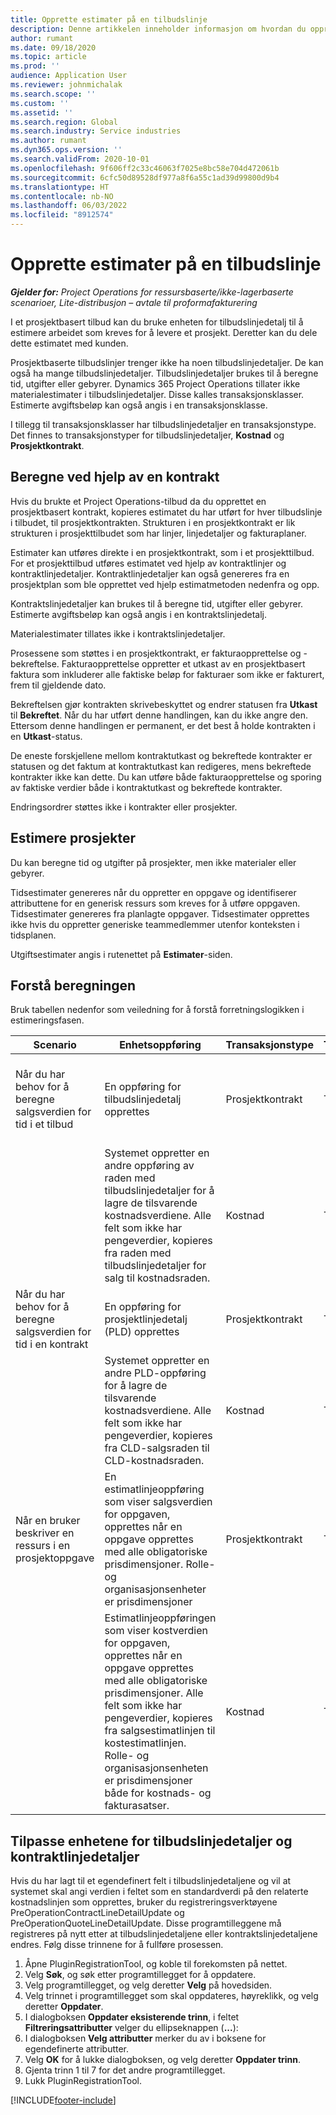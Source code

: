```yaml
---
title: Opprette estimater på en tilbudslinje
description: Denne artikkelen inneholder informasjon om hvordan du oppretter et estimat på en tilbudslinje for et prosjekt.
author: rumant
ms.date: 09/18/2020
ms.topic: article
ms.prod: ''
audience: Application User
ms.reviewer: johnmichalak
ms.search.scope: ''
ms.custom: ''
ms.assetid: ''
ms.search.region: Global
ms.search.industry: Service industries
ms.author: rumant
ms.dyn365.ops.version: ''
ms.search.validFrom: 2020-10-01
ms.openlocfilehash: 9f606ff2c33c46063f7025e8bc58e704d472061b
ms.sourcegitcommit: 6cfc50d89528df977a8f6a55c1ad39d99800d9b4
ms.translationtype: HT
ms.contentlocale: nb-NO
ms.lasthandoff: 06/03/2022
ms.locfileid: "8912574"
---
```

# <a name="create-estimates-on-a-quote-line"></a>Opprette estimater på en tilbudslinje

_**Gjelder for:** Project Operations for ressursbaserte/ikke-lagerbaserte scenarioer, Lite-distribusjon – avtale til proformafakturering_

I et prosjektbasert tilbud kan du bruke enheten for tilbudslinjedetalj til å estimere arbeidet som kreves for å levere et prosjekt. Deretter kan du dele dette estimatet med kunden.

Prosjektbaserte tilbudslinjer trenger ikke ha noen tilbudslinjedetaljer. De kan også ha mange tilbudslinjedetaljer. Tilbudslinjedetaljer brukes til å beregne tid, utgifter eller gebyrer. Dynamics 365 Project Operations tillater ikke materialestimater i tilbudslinjedetaljer. Disse kalles transaksjonsklasser. Estimerte avgiftsbeløp kan også angis i en transaksjonsklasse.

I tillegg til transaksjonsklasser har tilbudslinjedetaljer en transaksjonstype. Det finnes to transaksjonstyper for tilbudslinjedetaljer, **Kostnad** og **Prosjektkontrakt**.

## <a name="estimate-by-using-a-contract"></a>Beregne ved hjelp av en kontrakt

Hvis du brukte et Project Operations-tilbud da du opprettet en prosjektbasert kontrakt, kopieres estimatet du har utført for hver tilbudslinje i tilbudet, til prosjektkontrakten. Strukturen i en prosjektkontrakt er lik strukturen i prosjekttilbudet som har linjer, linjedetaljer og fakturaplaner.

Estimater kan utføres direkte i en prosjektkontrakt, som i et prosjekttilbud. For et prosjekttilbud utføres estimatet ved hjelp av kontraktlinjer og kontraktlinjedetaljer. Kontraktlinjedetaljer kan også genereres fra en prosjektplan som ble opprettet ved hjelp estimatmetoden nedenfra og opp.

Kontraktslinjedetaljer kan brukes til å beregne tid, utgifter eller gebyrer. Estimerte avgiftsbeløp kan også angis i en kontraktslinjedetalj.

Materialestimater tillates ikke i kontraktslinjedetaljer.

Prosessene som støttes i en prosjektkontrakt, er fakturaopprettelse og -bekreftelse. Fakturaopprettelse oppretter et utkast av en prosjektbasert faktura som inkluderer alle faktiske beløp for fakturaer som ikke er fakturert, frem til gjeldende dato.

Bekreftelsen gjør kontrakten skrivebeskyttet og endrer statusen fra **Utkast** til **Bekreftet**. Når du har utført denne handlingen, kan du ikke angre den. Ettersom denne handlingen er permanent, er det best å holde kontrakten i en **Utkast**-status.

De eneste forskjellene mellom kontraktutkast og bekreftede kontrakter er statusen og det faktum at kontraktutkast kan redigeres, mens bekreftede kontrakter ikke kan dette. Du kan utføre både fakturaopprettelse og sporing av faktiske verdier både i kontraktutkast og bekreftede kontrakter.

Endringsordrer støttes ikke i kontrakter eller prosjekter.

## <a name="estimating-projects"></a>Estimere prosjekter

Du kan beregne tid og utgifter på prosjekter, men ikke materialer eller gebyrer.

Tidsestimater genereres når du oppretter en oppgave og identifiserer attributtene for en generisk ressurs som kreves for å utføre oppgaven. Tidsestimater genereres fra planlagte oppgaver. Tidsestimater opprettes ikke hvis du oppretter generiske teammedlemmer utenfor konteksten i tidsplanen.

Utgiftsestimater angis i rutenettet på **Estimater**-siden.

## <a name="understand-estimation"></a>Forstå beregningen

Bruk tabellen nedenfor som veiledning for å forstå forretningslogikken i estimeringsfasen.

| Scenario                                                                                                                                                                                                                                                                                                                                          | Enhetsoppføring                                                                                                                                                                                                       | Transaksjonstype | Transaksjonsklasse | Tilleggsinformasjon                                                            |
|---------------------------------------------------------------------------------------------------------------------------------------------------------------------------------------------------------------------------------------------------------------------------------------------------------------------------------------------------|---------------------------------------------------------------------------------------------------------------------------------------------------------------------------------------------------------------------|------------------|-------------|-----------------------------------------------------------------------------------|
| Når du har behov for å beregne salgsverdien for tid i et tilbud                                                                                                                                                                                                                                                                                    | En oppføring for tilbudslinjedetalj opprettes                                                                                                                                                                               | Prosjektkontrakt | Time        | Transaksjonsopprinnelse-feltet på raden med tilbudslinjedetaljer på salgssiden refererer til raden med tilbudslinjedetaljer på kostnadssiden |
|                                                                                                                                                                                                                                                                                     | Systemet oppretter en andre oppføring av raden med tilbudslinjedetaljer for å lagre de tilsvarende kostnadsverdiene. Alle felt som ikke har pengeverdier, kopieres fra raden med tilbudslinjedetaljer for salg til kostnadsraden.                                                                                                                                                                               | Kostnad | Time        | Transaksjonsopprinnelse-feltet på raden med tilbudslinjedetaljer på salgssiden refererer til raden med tilbudslinjedetaljer på kostnadssiden |
| Når du har behov for å beregne salgsverdien for tid i en kontrakt                                                                                                                                                                                                                                                                                 | En oppføring for prosjektlinjedetalj (PLD) opprettes                                                                                                                                                                    | Prosjektkontrakt | Time        | Transaksjonsopprinnelse-feltet på PLD-raden på salgssiden refererer til PLD-raden på kostnadssiden      |
|                                                                                                                                                                                                                                                                                  | Systemet oppretter en andre PLD-oppføring for å lagre de tilsvarende kostnadsverdiene. Alle felt som ikke har pengeverdier, kopieres fra CLD-salgsraden til CLD-kostnadsraden.                                                                                                                                                                    | Kostnad | Time        | Transaksjonsopprinnelse-feltet på PLD-raden på salgssiden refererer til PLD-raden på kostnadssiden      |
| Når en bruker beskriver en ressurs i en prosjektoppgave                                                                                                                                                                                                                                                                                            | En estimatlinjeoppføring som viser salgsverdien for oppgaven, opprettes når en oppgave opprettes med alle obligatoriske prisdimensjoner. Rolle- og organisasjonsenheter er prisdimensjoner | Prosjektkontrakt | Tid        |                                                                                   |
|     | Estimatlinjeoppføringen som viser kostverdien for oppgaven, opprettes når en oppgave opprettes med alle obligatoriske prisdimensjoner. Alle felt som ikke har pengeverdier, kopieres fra salgsestimatlinjen til kostestimatlinjen. Rolle- og organisasjonsenheten er prisdimensjoner både for kostnads- og fakturasatser.                                                                                                                                                                                                                | Kostnad             | Tid           |                                                                                   |



## <a name="customize-the-quote-line-detail-and-contract-line-detail-entities"></a>Tilpasse enhetene for tilbudslinjedetaljer og kontraktlinjedetaljer

Hvis du har lagt til et egendefinert felt i tilbudslinjedetaljene og vil at systemet skal angi verdien i feltet som en standardverdi på den relaterte kostnadslinjen som opprettes, bruker du registreringsverktøyene PreOperationContractLineDetailUpdate og PreOperationQuoteLineDetailUpdate. Disse programtilleggene må registreres på nytt etter at tilbudslinjedetaljene eller kontraktslinjedetaljene endres. Følg disse trinnene for å fullføre prosessen.

1. Åpne PluginRegistrationTool, og koble til forekomsten på nettet.
2. Velg **Søk**, og søk etter programtillegget for å oppdatere.
3. Velg programtillegget, og velg deretter **Velg** på hovedsiden.
4. Velg trinnet i programtillegget som skal oppdateres, høyreklikk, og velg deretter **Oppdater**.
5. I dialogboksen **Oppdater eksisterende trinn**, i feltet **Filtreringsattributter** velger du ellipseknappen (**...**):
6. I dialogboksen **Velg attributter** merker du av i boksene for egendefinerte attributter.
7. Velg **OK** for å lukke dialogboksen, og velg deretter **Oppdater trinn**.
8. Gjenta trinn 1 til 7 for det andre programtillegget.
9. Lukk PluginRegistrationTool.


[!INCLUDE[footer-include](../includes/footer-banner.md)]